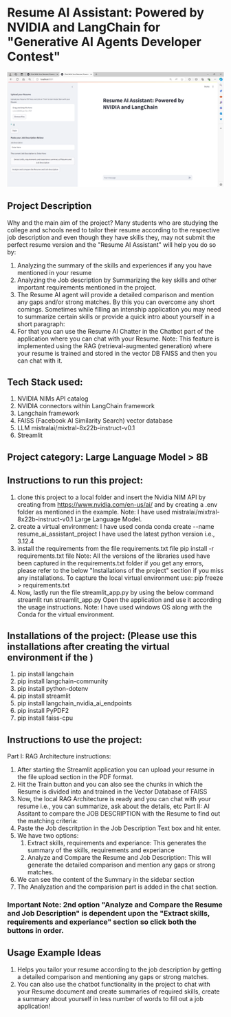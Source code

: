 
# Resume AI Assistant: Powered by NVIDIA and LangChain for "Generative AI Agents Developer Contest"

![alt text](image.png)

## Project Description
Why and the main aim of the project? 
Many students who are studying the college and schools need to tailor their resume according to the respective job description and even though they have skills they, may not submit the perfect resume version and the "Resume AI Assistant" will help you do so by:
1. Analyzing the summary of the skills and experiences if any you have mentioned in your resume
2. Analyzing the Job description by Summarizing the key skills and other important requirements mentioned in the project.
3. The Resume AI agent will provide a detailed comparison and mention any gaps and/or strong matches.
By this you can overcome any short comings.
Sometimes while filling an intenship application you may need to summarize certain skills or provide a quick intro about yourself in a short paragraph:
4. For that you can use the Resume AI Chatter in the Chatbot part of the application where you can chat with your Resume.
Note:  This feature is implemented using the RAG (retrieval-augmented generation) where your resume is trained and stored in the vector DB FAISS and then you can chat with it.

## Tech Stack used:
1. NVIDIA NIMs API catalog
2. NVIDIA connectors within LangChain framework
3. Langchain framework
4. FAISS (Facebook AI Similarity Search) vector database
5. LLM mistralai/mixtral-8x22b-instruct-v0.1
6. Streamlit

## Project category: Large Language Model > 8B


## Instructions to run this project:
1. clone this project to a local folder and insert the Nvidia NIM API by creating from https://www.nvidia.com/en-us/ai/ and by creating a .env folder as mentioned in the example.
Note: I have used mistralai/mixtral-8x22b-instruct-v0.1 Large Language Model.
2. create a virtual environment: I have used conda 
    conda create --name resume_ai_assistant_project
I have used the latest python version i.e., 3.12.4
3. install the requirements from the file requirements.txt file
    pip install -r requirements.txt file
Note: All the versions of the libraries used have been captured in the requirements.txt folder if you get any errors, please refer to the below "Installations of the project" section if you miss any installations.
To capture the local virtual environment use: 
    pip freeze > requirements.txt
4. Now, lastly run the file streamlit_app.py by using the below command
    streamlit run streamlit_app.py
    Open the application and use it according the usage instructions.
Note: I have used windows OS along with the Conda for the virtual environment.


## Installations of the project: (Please use this installations after creating the virtual environment if the )
1. pip install langchain
2. pip install langchain-community
3. pip install python-dotenv
4. pip install streamlit
5. pip install langchain_nvidia_ai_endpoints
6. pip install PyPDF2
7. pip install faiss-cpu


## Instructions to use the project:
Part I: RAG Architecture instructions:
1. After starting the Streamlit application you can upload your resume in the file upload section in the PDF format.
2. Hit the Train button and you can also see the chunks in which the Resume is divided into and trained in the Vector Database of FAISS
3. Now, the local RAG Architecture is ready and you can chat with your resume i.e., you can summarize, ask about the details, etc
Part II: AI Assitant to compare the JOB DESCRIPTION with the Resume to find out the matching criteria:
4. Paste the Job descritption in the Job Description Text box and hit enter.
5. We have two options: 
    1. Extract skills, requirements and experiance: This generates the summary of the skills, requirements and experiance
    2. Analyze and Compare the Resume and Job Description: This will generate the detailed comparison and mention any gaps or strong matches.
6.  We can see the content of the Summary in the sidebar section
7. The Analyzation and the comparision part is added in the chat section.

### Important Note: 2nd option "Analyze and Compare the Resume and Job Description" is dependent upon the "Extract skills, requirements and experiance" section so click both the buttons in order.

## Usage Example Ideas
1. Helps you tailor your resume according to the job description by getting a detailed comparison and mentioning any gaps or strong matches.
2. You can also use the chatbot functionality in the project to chat with your Resume document and create summaries of required skills, create a summary about yourself in less number of words to fill out a job application!






